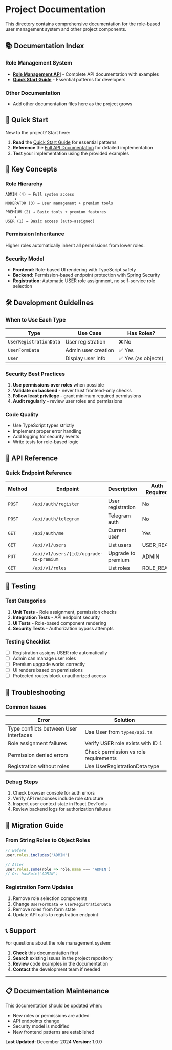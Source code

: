 # Project Documentation

This directory contains comprehensive documentation for the role-based user management system and other project components.

## 📚 Documentation Index

### Role Management System
- **[Role Management API](./ROLE_MANAGEMENT_API.md)** - Complete API documentation with examples
- **[Quick Start Guide](./ROLE_MANAGEMENT_QUICKSTART.md)** - Essential patterns for developers

### Other Documentation
- Add other documentation files here as the project grows

## 🚀 Quick Start

New to the project? Start here:

1. **Read** the [Quick Start Guide](./ROLE_MANAGEMENT_QUICKSTART.md) for essential patterns
2. **Reference** the [Full API Documentation](./ROLE_MANAGEMENT_API.md) for detailed implementation
3. **Test** your implementation using the provided examples

## 🔑 Key Concepts

### Role Hierarchy
```
ADMIN (4) → Full system access
    ↓
MODERATOR (3) → User management + premium tools
    ↓  
PREMIUM (2) → Basic tools + premium features
    ↓
USER (1) → Basic access (auto-assigned)
```

### Permission Inheritance
Higher roles automatically inherit all permissions from lower roles.

### Security Model
- **Frontend:** Role-based UI rendering with TypeScript safety
- **Backend:** Permission-based endpoint protection with Spring Security
- **Registration:** Automatic USER role assignment, no self-service role selection

## 🛠️ Development Guidelines

### When to Use Each Type

| Type | Use Case | Has Roles? |
|------|----------|------------|
| `UserRegistrationData` | User registration | ❌ No |
| `UserFormData` | Admin user creation | ✅ Yes |
| `User` | Display user info | ✅ Yes (as objects) |

### Security Best Practices

1. **Use permissions over roles** when possible
2. **Validate on backend** - never trust frontend-only checks
3. **Follow least privilege** - grant minimum required permissions
4. **Audit regularly** - review user roles and permissions

### Code Quality

- Use TypeScript types strictly
- Implement proper error handling
- Add logging for security events
- Write tests for role-based logic

## 📖 API Reference

### Quick Endpoint Reference

| Method | Endpoint | Description | Auth Required |
|--------|----------|-------------|---------------|
| `POST` | `/api/auth/register` | User registration | No |
| `POST` | `/api/auth/telegram` | Telegram auth | No |
| `GET` | `/api/auth/me` | Current user | Yes |
| `GET` | `/api/v1/users` | List users | USER_READ |
| `PUT` | `/api/v1/users/{id}/upgrade-to-premium` | Upgrade to premium | ADMIN |
| `GET` | `/api/v1/roles` | List roles | ROLE_READ |

## 🧪 Testing

### Test Categories

1. **Unit Tests** - Role assignment, permission checks
2. **Integration Tests** - API endpoint security
3. **UI Tests** - Role-based component rendering
4. **Security Tests** - Authorization bypass attempts

### Testing Checklist

- [ ] Registration assigns USER role automatically
- [ ] Admin can manage user roles
- [ ] Premium upgrade works correctly
- [ ] UI renders based on permissions
- [ ] Protected routes block unauthorized access

## 🐛 Troubleshooting

### Common Issues

| Error | Solution |
|-------|----------|
| Type conflicts between User interfaces | Use User from `types/api.ts` |
| Role assignment failures | Verify USER role exists with ID 1 |
| Permission denied errors | Check permission vs role requirements |
| Registration without roles | Use UserRegistrationData type |

### Debug Steps

1. Check browser console for auth errors
2. Verify API responses include role structure
3. Inspect user context state in React DevTools
4. Review backend logs for authorization failures

## 🔄 Migration Guide

### From String Roles to Object Roles

```typescript
// Before
user.roles.includes('ADMIN')

// After  
user.roles.some(role => role.name === 'ADMIN')
// Or: hasRole('ADMIN')
```

### Registration Form Updates

1. Remove role selection components
2. Change `UserFormData` → `UserRegistrationData`
3. Remove roles from form state
4. Update API calls to registration endpoint

## 📞 Support

For questions about the role management system:

1. **Check** this documentation first
2. **Search** existing issues in the project repository
3. **Review** code examples in the documentation
4. **Contact** the development team if needed

---

## 📋 Documentation Maintenance

This documentation should be updated when:

- New roles or permissions are added
- API endpoints change
- Security model is modified  
- New frontend patterns are established

**Last Updated:** December 2024
**Version:** 1.0.0 